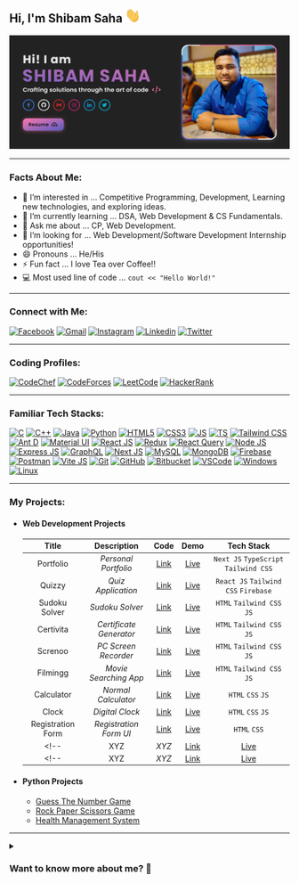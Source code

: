 ## Hi, I'm Shibam Saha <img src="./media/hello.gif" width="28px" alt="👋">

<div align="center">
  <a href="https://github.com/s4shibam/s4shibam/raw/main/resume/Shibam_Saha_Resume.pdf">
    <img src="./media/banner.png" width="900"/>
  </a>
</div>

<hr>

### Facts About Me:
- 👀 I’m interested in ... Competitive Programming, Development, Learning new technologies, and exploring ideas.
- 🌱 I’m currently learning ... DSA, Web Development &  CS Fundamentals.
- 💬 Ask me about ... CP, Web Development.
- 💞️ I’m looking for ... Web Development/Software Development Internship opportunities!
- 😄 Pronouns ... He/His
- ⚡ Fun fact ... I love Tea over Coffee!!
- 💻 Most used line of code ... `cout << "Hello World!"`

<hr>

### Connect with Me:

[![Facebook](https://img.shields.io/badge/Facebook-1877F2?style=for-the-badge&logo=facebook&logoColor=white)](https://facebook.com/s4shibam)
[![Gmail](https://img.shields.io/badge/Gmail-D14836?style=for-the-badge&logo=gmail&logoColor=white)](https://mail.google.com/mail/u/0/?fs=1&tf=cm&to=s4shibam@gmail.com)
[![Instagram](https://img.shields.io/badge/Instagram-E4405F?style=for-the-badge&logo=instagram&logoColor=white)](https://instagram.com/s4shibam)
[![Linkedin](https://img.shields.io/badge/LinkedIn-0077B5?style=for-the-badge&logo=linkedin&logoColor=white)](https://www.linkedin.com/in/s4shibam)
[![Twitter](https://img.shields.io/badge/Twitter-1DA1F2?style=for-the-badge&logo=twitter&logoColor=white)](https://twitter.com/s4shibam) 

<hr>

### Coding Profiles:

[![CodeChef](https://img.shields.io/badge/CodeChef-5B4638?style=for-the-badge&logo=CodeChef&logoColor=white)](https://www.codechef.com/users/s4shibam)
[![CodeForces](https://img.shields.io/badge/Codeforces-1F8ACB?style=for-the-badge&logo=Codeforces&logoColor=black)](https://codeforces.com/profile/s4shibam)
[![LeetCode](https://img.shields.io/badge/LeetCode-FFA116?style=for-the-badge&logo=LeetCode&logoColor=black)](https://leetcode.com/s4shibam)
[![HackerRank](https://img.shields.io/badge/HackerRank-00EA64?style=for-the-badge&logo=HackerRank&logoColor=black)](https://www.hackerrank.com/s4shibam)

<hr>

### Familiar Tech Stacks:

[![C](https://img.shields.io/badge/C-A8B9CC?style=for-the-badge&logo=C&logoColor=white)](#)
[![C++](https://img.shields.io/badge/C%2B%2B-00599C?style=for-the-badge&logo=C%2B%2B&logoColor=white)](#)
[![Java](https://img.shields.io/badge/Java-007396?style=for-the-badge&logo=CoffeeScript&logoColor=white)](#)
[![Python](https://img.shields.io/badge/Python-FFD43B?style=for-the-badge&logo=Python&logoColor=black)](#)
[![HTML5](https://img.shields.io/badge/HTML5-E34F26?style=for-the-badge&logo=HTML5&logoColor=white)](#)
[![CSS3](https://img.shields.io/badge/CSS3-1572B6?style=for-the-badge&logo=CSS3&logoColor=white)](#)
[![JS](https://img.shields.io/badge/JavaScript-F7DF1E?style=for-the-badge&logo=JavaScript&logoColor=black)](#)
[![TS](https://img.shields.io/badge/TypeScript-3178C6?style=for-the-badge&logo=typescript&logoColor=white)](#)
[![Tailwind CSS](https://img.shields.io/badge/Tailwind%20CSS-06B6D4?style=for-the-badge&logo=tailwindcss&logoColor=black)](#)
[![Ant D](https://img.shields.io/badge/Ant%20Design-0170FE?style=for-the-badge&logo=antdesign&logoColor=black)](#)
[![Material UI](https://img.shields.io/badge/Material%20UI-007FFF?style=for-the-badge&logo=MUI&logoColor=black)](#)
[![React JS](https://img.shields.io/badge/React.js-61DAFB?style=for-the-badge&logo=React&logoColor=black)](#)
[![Redux](https://img.shields.io/badge/Redux-764ABC?style=for-the-badge&logo=redux&logoColor=white)](#)
[![React Query](https://img.shields.io/badge/React%20Query-FF4154?style=for-the-badge&logo=react-query&logoColor=white)](#)
[![Node JS](https://img.shields.io/badge/Node.js-339933?style=for-the-badge&logo=Node.js&logoColor=white)](#)
[![Express JS](https://img.shields.io/badge/Express.js-000000?style=for-the-badge&logo=express&logoColor=white)](#)
[![GraphQL](https://img.shields.io/badge/GraphQL-E10098?style=for-the-badge&logo=graphql&logoColor=white)](#)
[![Next JS](https://img.shields.io/badge/next.js-000000?style=for-the-badge&logo=nextdotjs&logoColor=white)](#)
[![MySQL](https://img.shields.io/badge/MySQL-4479A1?style=for-the-badge&logo=MySQL&logoColor=white)](#)
[![MongoDB](https://img.shields.io/badge/MongoDB-4EA94B?style=for-the-badge&logo=mongodb&logoColor=black)](#)
[![Firebase](https://img.shields.io/badge/Firebase-FFCA28?style=for-the-badge&logo=Firebase&logoColor=black)](#)
[![Postman](https://img.shields.io/badge/Postman-FF6C37?style=for-the-badge&logo=postman&logoColor=black)](#)
[![Vite JS](https://img.shields.io/badge/Vite.js-646CFF?style=for-the-badge&logo=Vite&logoColor=white)](#)
[![Git](https://img.shields.io/badge/Git-F05032?style=for-the-badge&logo=git&logoColor=white)](#)
[![GitHub](https://img.shields.io/badge/GitHub-181717?style=for-the-badge&logo=Github&logoColor=white)](#)
[![Bitbucket](https://img.shields.io/badge/Bitbucket-0052CC?style=for-the-badge&logo=bitbucket&logoColor=white)](#)
[![VSCode](https://img.shields.io/badge/Visual_Studio_Code-007ACC?style=for-the-badge&logo=visual%20studio%20code&logoColor=white)](#)
[![Windows](https://img.shields.io/badge/Windows-0078D6?style=for-the-badge&logo=Windows&logoColor=white)](#)
[![Linux](https://img.shields.io/badge/Linux-FCC624?style=for-the-badge&logo=Linux&logoColor=black)](#)




<hr>

### My Projects:

- #### Web Development Projects
    |  **Title**         |  **Description**         |  **Code**                                                 |  **Demo**                                             |  **Tech Stack**                        |
    | :----------------: | :----------------------: | :-------------------------------------------------------: | :---------------------------------------------------: | :------------------------------------: |
    |  Portfolio         |  _Personal Portfolio_    |  [Link](https://github.com/s4shibam/portfolio)            |  [Live](https://shibamsaha.dev)                       |  `Next JS` `TypeScript` `Tailwind CSS` |
    |  Quizzy            |  _Quiz Application_      |  [Link](https://github.com/s4shibam/quizzy)               |  [Live](https://quizzy.shibamsaha.dev)                |  `React JS` `Tailwind CSS` `Firebase`  |
    |  Sudoku Solver     |  _Sudoku Solver_         |  [Link](https://github.com/s4shibam/sudoku-solver)        |  [Live](https://sudoku-solver.shibamsaha.dev)         |  `HTML` `Tailwind CSS` `JS`            |
    |  Certivita         |  _Certificate Generator_ |  [Link](https://github.com/s4shibam/certivita)            |  [Live](https://certivita.shibamsaha.dev)             |  `HTML` `Tailwind CSS` `JS`            |
    |  Screnoo           |  _PC Screen Recorder_    |  [Link](https://github.com/s4shibam/screnoo)              |  [Live](https://screnoo.shibamsaha.dev)               |  `HTML` `Tailwind CSS` `JS`            |
    |  Filmingg          |  _Movie Searching App_   |  [Link](https://github.com/s4shibam/filmingg)             |  [Live](https://filmingg.shibamsaha.dev)              |  `HTML` `Tailwind CSS` `JS`            |
    |  Calculator        |  _Normal Calculator_     |  [Link](https://github.com/s4shibam/calculator)           |  [Live](https://calculator.shibamsaha.dev)            |  `HTML` `CSS` `JS`                     |
    |  Clock             |  _Digital Clock_         |  [Link](https://github.com/s4shibam/digital-clock)        |  [Live](https://digital-clock.shibamsaha.dev)         |  `HTML` `CSS` `JS`                     |
    |  Registration Form |  _Registration Form UI_  |  [Link](https://github.com/s4shibam/registration-form-ui) |  [Live](https://registration-form-ui.shibamsaha.dev)  |  `HTML` `CSS`                          |
    <!-- |     XYZ     |  _XYZ_   |        [Link](https://github.com/s4shibam/XYZ)        |        [Live](https://XYZ.shibamsaha.dev)         |       `xyz` `xyz`      | -->
    <!-- |     XYZ     |  _XYZ_   |        [Link](https://github.com/s4shibam/XYZ)        |        [Live](https://XYZ.shibamsaha.dev)         |       `xyz` `xyz`      | -->

- #### Python Projects
  - [Guess The Number Game](https://github.com/s4shibam/Python-Programming/tree/master/15.%20Mini%20Projects/Guess%20The%20Number)
  - [Rock Paper Scissors Game](https://github.com/s4shibam/Python-Programming/tree/master/15.%20Mini%20Projects/Rock%20Paper%20Scissors)
  - [Health Management System](https://github.com/s4shibam/Python-Programming/tree/master/15.%20Mini%20Projects/Health%20Management%20System)


<hr>

<details>
<summary>
  <h3> Want to know more about me? 🤔 </h3>
</summary>

#### About
 
✒ Hi! I am Shibam Saha, an ambitious and diligent student of computer science engineering from West Bengal, India. My primary interest lies in web development domain. Apart from that, I enjoy competitive programming and teaching. In the near future, I aim to be successful in the software development field.

✒ I aspire to be a perfectionist who appreciates working as a team and collaborating to accomplish a common goal. I'm grateful that you took the time to look through my portfolio, and I sincerely hope you will find my work and experiences interesting.

#### Github Stats
  
![Profile Views](https://komarev.com/ghpvc/?username=s4shibam&label=PROFILE+VIEWS)  

![GitHub Stats](https://github-readme-stats.vercel.app/api?username=s4shibam&count_private=true&theme=tokyonight&hide=contribs,prs)

#### Leetcode Stats
  
![LeetCode Stats](https://leetcode.card.workers.dev/s4shibam?theme=auto&font=baloo&extension=null)

</details>

<!-- ![GitHub Snake](https://github.com/s4shibam/s4shibam/blob/output/github-contribution-grid-snake.svg) -->

<!-- 
External Credits:
 
Badge Credit: https://shields.io/
Logo Credit: https://simpleicons.org/
GitHub Stats: https://github.com/anuraghazra/github-readme-stats
Profile Views Counter: https://github.com/antonkomarev/github-profile-views-counter
-->
